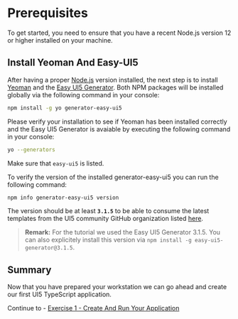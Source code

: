 # Prerequisites

To get started, you need to ensure that you have a recent Node.js version 12 or higher installed on your machine.

## Install Yeoman And Easy-UI5

After having a proper [Node.js](https://nodejs.org/) version installed, the next step is to install [Yeoman](https://yeoman.io/) and the [Easy UI5 Generator](https://github.com/SAP/generator-easy-ui5). Both NPM packages will be installed globally via the following command in your console:

```sh
npm install -g yo generator-easy-ui5
```

Please verify your installation to see if Yeoman has been installed correctly and the Easy UI5 Generator is avaiable by executing the following command in your console:

```sh
yo --generators
```

Make sure that `easy-ui5` is listed.

To verify the version of the installed generator-easy-ui5 you can run the following command:

```sh
npm info generator-easy-ui5 version
```

The version should be at least **```3.1.5```** to be able to consume the latest templates from the UI5 community GitHub organization listed [here](https://github.com/search?q=topic%3Aeasy-ui5+org%3Aui5-community&type=Repositories).

> **Remark:**
> For the tutorial we used the Easy UI5 Generator 3.1.5. You can also explicitely install this version via `npm install -g easy-ui5-generator@3.1.5`.

## Summary

Now that you have prepared your workstation we can go ahead and create our first UI5 TypeScript application.

Continue to - [Exercise 1 - Create And Run Your Application](../ex1/README.md)
